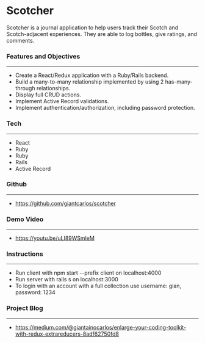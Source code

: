# **Scotcher**

Scotcher is a journal application to help users track their Scotch and Scotch-adjacent experiences. They are able to log bottles, give ratings, and comments.


### **Features and Objectives**
---

- Create a React/Redux application with a Ruby/Rails backend.
- Build a many-to-many relationship implemented by using 2 has-many-through relationships.
- Display full CRUD actions.
- Implement Active Record validations.
- Implement authentication/authorization, including password protection.


### **Tech**
---

- React
- Ruby
- Ruby
- Rails
- Active Record


### **Github**
---

- https://github.com/giantcarlos/scotcher


### **Demo Video**
---

- https://youtu.be/uLI89WSmleM


### **Instructions**
---

- Run client with npm start --prefix client on localhost:4000
- Run server with rails s on localhost:3000
- To login with an account with a full collection use username: gian, password: 1234


### **Project Blog**
---

- https://medium.com/@giantainocarlos/enlarge-your-coding-toolkit-with-redux-extrareducers-8adf62750fd8
